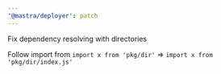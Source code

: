 ```yaml
---
'@mastra/deployer': patch
---
```


Fix dependency resolving with directories

Follow import from `import x from 'pkg/dir'` => `import x from 'pkg/dir/index.js'` 
